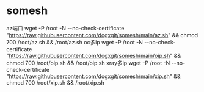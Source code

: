 # somesh
az端口
wget -P /root -N --no-check-certificate "https://raw.githubusercontent.com/dogxgit/somesh/main/az.sh" && chmod 700 /root/az.sh && /root/az.sh
oc多ip
wget -P /root -N --no-check-certificate "https://raw.githubusercontent.com/dogxgit/somesh/main/oip.sh" && chmod 700 /root/oip.sh && /root/oip.sh
xray多ip
wget -P /root -N --no-check-certificate "https://raw.githubusercontent.com/dogxgit/somesh/main/xip.sh" && chmod 700 /root/xip.sh && /root/xip.sh
